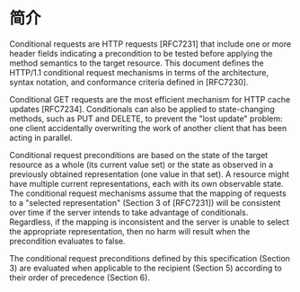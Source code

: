 # 简介

Conditional requests are HTTP requests [RFC7231] that include one or
more header fields indicating a precondition to be tested before
applying the method semantics to the target resource. This document
defines the HTTP/1.1 conditional request mechanisms in terms of the
architecture, syntax notation, and conformance criteria defined in
[RFC7230].

Conditional GET requests are the most efficient mechanism for HTTP
cache updates [RFC7234]. Conditionals can also be applied to
state-changing methods, such as PUT and DELETE, to prevent the "lost
update" problem: one client accidentally overwriting the work of
another client that has been acting in parallel.

Conditional request preconditions are based on the state of the
target resource as a whole (its current value set) or the state as
observed in a previously obtained representation (one value in that
set). A resource might have multiple current representations, each
with its own observable state. The conditional request mechanisms
assume that the mapping of requests to a "selected representation"
(Section 3 of [RFC7231]) will be consistent over time if the server
intends to take advantage of conditionals. Regardless, if the
mapping is inconsistent and the server is unable to select the
appropriate representation, then no harm will result when the
precondition evaluates to false.

The conditional request preconditions defined by this specification
(Section 3) are evaluated when applicable to the recipient
(Section 5) according to their order of precedence (Section 6).
